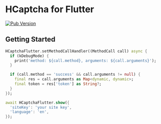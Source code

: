 # HCaptcha for Flutter

[![Pub Version](https://img.shields.io/pub/v/hcaptcha_flutter)](https://pub.dev/packages/hcaptcha_flutter)

## Getting Started

```dart
HCaptchaFlutter.setMethodCallHandler((MethodCall call) async {
  if (kDebugMode) {
    print('method: ${call.method}, arguments: ${call.arguments}');
  }

  if (call.method == 'success' && call.arguments != null) {
    final res = call.arguments as Map<dynamic, dynamic>;
    final token = res['token'] as String?;
  }
});
```

```dart
await HCaptchaFlutter.show({
  'siteKey': 'your site key',
  'language': 'en',
});
```

